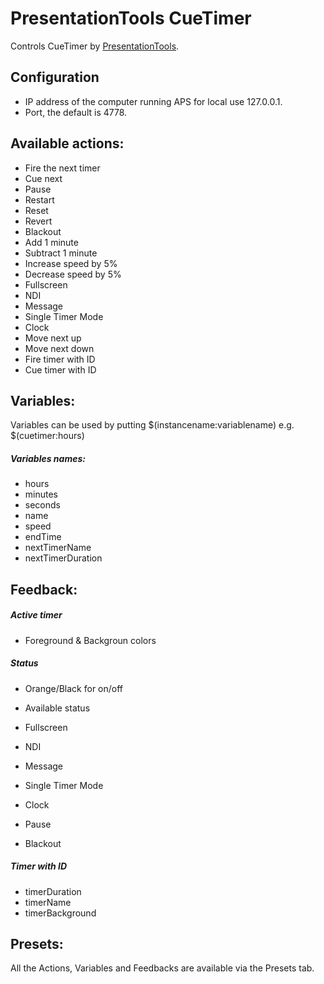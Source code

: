 
# PresentationTools CueTimer
Controls CueTimer by [PresentationTools](https://presentationtools.com/).

## Configuration
* IP address of the computer running APS for local use 127.0.0.1.
* Port, the default is 4778.

## Available actions:
* Fire the next timer
* Cue next
* Pause
* Restart
* Reset
* Revert
* Blackout
* Add 1 minute
* Subtract 1 minute
* Increase speed by 5%
* Decrease speed by 5%
* Fullscreen
* NDI
* Message
* Single Timer Mode
* Clock
* Move next up
* Move next down
* Fire timer with ID
* Cue timer with ID

## Variables:
Variables can be used by putting $(instancename:variablename) e.g. $(cuetimer:hours)
##### Variables names:
* hours
* minutes
* seconds
* name
* speed
* endTime
* nextTimerName
* nextTimerDuration

## Feedback:
##### Active timer
* Foreground & Backgroun colors

##### Status
* Orange/Black for on/off

* Available status

* Fullscreen
* NDI
* Message
* Single Timer Mode
* Clock
* Pause
* Blackout

##### Timer with ID
* timerDuration
* timerName
* timerBackground

## Presets:
All the Actions, Variables and Feedbacks are available via the Presets tab.
